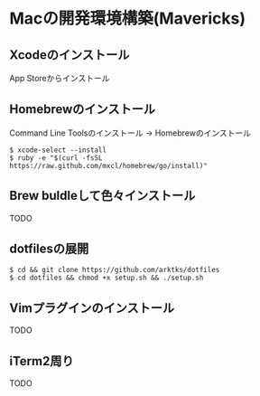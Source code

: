 # Macの開発環境構築(Mavericks)

## Xcodeのインストール
App Storeからインストール

## Homebrewのインストール
Command Line Toolsのインストール -> Homebrewのインストール

```
$ xcode-select --install
$ ruby -e "$(curl -fsSL https://raw.github.com/mxcl/homebrew/go/install)"
```

## Brew buldleして色々インストール

TODO

## dotfilesの展開
```
$ cd && git clone https://github.com/arktks/dotfiles
$ cd dotfiles && chmod +x setup.sh && ./setup.sh
```

## Vimプラグインのインストール

TODO

## iTerm2周り

TODO

